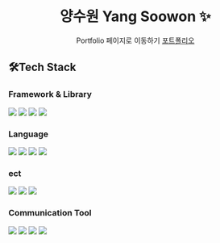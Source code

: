<p align="center">
  <h1 align="center">양수원 Yang Soowon ✨</h1>
  <p align="center">
Portfolio 페이지로 이동하기 <a href="https://suwon205.github.io/portfolio/" >포트폴리오</a>
<h2>🛠Tech Stack</h2>
<h3>Framework & Library</h3>
<p>
  <img src="https://img.shields.io/badge/-react-61DAFB?style=flat&logo=react&logoColor=white"/>
  <img src="https://img.shields.io/badge/-unity-000000?style=flat&logo=unity&logoColor=white"/>
  <img src="https://img.shields.io/badge/-flutter-02569B?style=flat&logo=flutter&logoColor=white"/>
  <img src="https://img.shields.io/badge/vue-4FC08D?style=flat&logo=Vue.js&logoColor=white"/>
</p>
<h3>Language</h3>
<p>
  <img src="https://img.shields.io/badge/-javascript-F7DF1E?style=flat&logo=javascript&logoColor=black"/>
  <img src="https://img.shields.io/badge/-python-3776AB?style=flat&logo=python&logoColor=white"/>
  <img src="https://img.shields.io/badge/-CSharp-512BD4?style=flat&logo=C#&logoColor=white"/>
  <img src="https://img.shields.io/badge/-dart-0175C2?style=flat&logo=dart&logoColor=white"/>
</p>
<h3>ect</h3>
<p>
  <img src="https://img.shields.io/badge/-Bootstrap-05122A?style=flat&logo=bootstrap&logoColor=563D7C"/>
  <img src="https://img.shields.io/badge/-CSS-05122A?style=flat&logo=CSS3&logoColor=1572B6"/>
  <img src="https://img.shields.io/badge/-HTML-05122A?style=flat&logo=HTML5"/>
</p>
<h3>Communication Tool</h3>
<p>
  <img src="https://img.shields.io/badge/-jira-0052CC?style=flat&logo=jira&logoColor=white"/>
  <img src="https://img.shields.io/badge/-git-F05032?style=flat&logo=git&logoColor=white"/>
  <img src="https://img.shields.io/badge/-plastic SCM-000000?style=flat&logoColor=white"/>
  <img src="https://img.shields.io/badge/-figma-F24E1E?style=flat&logo=figma&logoColor=white"/>
</p>
